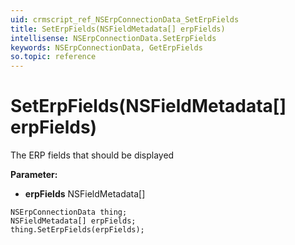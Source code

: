 ```yaml
---
uid: crmscript_ref_NSErpConnectionData_SetErpFields
title: SetErpFields(NSFieldMetadata[] erpFields)
intellisense: NSErpConnectionData.SetErpFields
keywords: NSErpConnectionData, GetErpFields
so.topic: reference
---
```


# SetErpFields(NSFieldMetadata[] erpFields)

The ERP fields that should be displayed

**Parameter:** 
 - **erpFields** NSFieldMetadata[]

```crmscript
NSErpConnectionData thing;
NSFieldMetadata[] erpFields;
thing.SetErpFields(erpFields);
```

